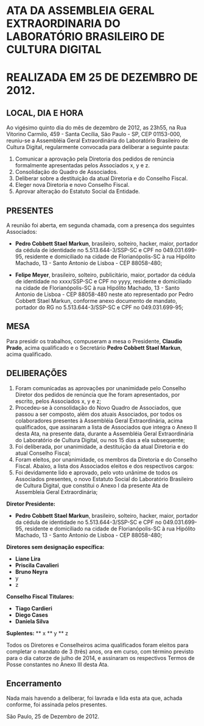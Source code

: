 # ATA DA ASSEMBLEIA GERAL EXTRAORDINARIA DO LABORATÓRIO BRASILEIRO DE CULTURA DIGITAL
# REALIZADA EM 25 DE DEZEMBRO DE 2012.

## LOCAL, DIA E HORA
Ao vigésimo quinto dia do mês de dezembro de 2012, as 23h55, na Rua Vitorino Carmilo, 459 - Santa Cecília, São Paulo - SP, CEP 01153-000, reuniu-se a Assembléia Geral Extraordinária do Laboratório Brasileiro de Cultura Digital, regularmente convocada para deliberar a seguinte pauta:

1. Comunicar a aprovação pela Diretoria dos pedidos de renúncia formalmente apresentadas pelos Associados x, y e z.
2. Consolidação do Quadro de Associados.
3. Deliberar sobre a destituição da atual Diretoria e do Conselho Fiscal.
4. Eleger nova Diretoria e novo Conselho Fiscal.
5. Aprovar alteração do Estatuto Social da Entidade.

## PRESENTES
A reunião foi aberta, em segunda chamada, com a presença dos seguintes Associados:

* **Pedro Cobbett Stael Markun**, brasileiro, solteiro, hacker, maior, portador da cédula de identidade no 5.513.644-3/SSP-SC e CPF no 049.031.699-95, residente e domiciliado na cidade de Florianópolis-SC à rua Hipólito Machado, 13 - Santo Antonio de Lisboa - CEP 88058-480;

* **Felipe Meyer**, brasileiro, solteiro, publicitário, maior, portador da cédula de identidade no xxxx/SSP-SC e CPF no yyyy, residente e domiciliado na cidade de Florianópolis-SC à rua Hipólito Machado, 13 - Santo Antonio de Lisboa - CEP 88058-480 neste ato representado por Pedro Cobbett Stael Markun, conforme anexo documento de mandato, portador do RG no 5.513.644-3/SSP-SC e CPF no 049.031.699-95;

## MESA
Para presidir os trabalhos, compuseram a mesa o Presidente, **Claudio Prado**, acima qualificado e o Secretário **Pedro Cobbett Stael Markun**, acima qualificado.

## DELIBERAÇÕES

1. Foram comunicadas as aprovações por unanimidade pelo Conselho Diretor dos pedidos de renúncia que lhe foram apresentados, por escrito, pelos Associados x, y e z;
2. Procedeu-se à consolidação do Novo Quadro de Associados, que passou a ser composto, além dos atuais Associados, por todos os colaboradores presentes à Assembléia Geral Extraordinária, acima qualificados, que assinaram a lista de Associados que integra o Anexo II desta Ata, na presente data, durante a Assembléia Geral Extraordinária do Laboratório de Cultura Digital, ou nos 15 dias a ela subsequente;
3. Foi deliberada, por unanimidade, a destituição da atual Diretoria e do atual Conselho Fiscal;
4. Foram eleitos, por unanimidade, os membros da Diretoria e do Conselho Fiscal. Abaixo, a lista dos Associados eleitos e dos respectivos cargos:
5. Foi devidamente lido e aprovado, pelo voto unânime de todos os Associados presentes, o novo Estatuto Social do Laboratório Brasileiro de Cultura Digital, que constitui o Anexo I da presente Ata de Assembleia Geral Extraordinária;

**Diretor Presidente:**

* **Pedro Cobbett Stael Markun**, brasileiro, solteiro, hacker, maior, portador da cédula de identidade no 5.513.644-3/SSP-SC e CPF no 049.031.699-95, residente e domiciliado na cidade de Florianópolis-SC à rua Hipólito Machado, 13 - Santo Antonio de Lisboa - CEP 88058-480;

**Diretores sem designação específica:**

* **Liane Lira**
* **Priscila Cavalieri**
* **Bruno Neyra**
* y
* z

**Conselho Fiscal**
**Titulares:**
* **Tiago Cardieri**
* **Diego Cases**
* **Daniela Silva**

**Suplentes:**
** x
** y
** z

Todos os Diretores e Conselheiros acima qualificados foram eleitos para completar o mandato de 3 (três) anos, ora em curso, com término previsto para o dia catorze de julho de 2014, e assinaram os respectivos Termos de Posse constantes no Anexo III desta Ata.

## Encerramento

Nada mais havendo a deliberar, foi lavrada e lida esta ata que, achada conforme, foi assinada pelos presentes.

São Paulo, 25 de Dezembro de 2012.